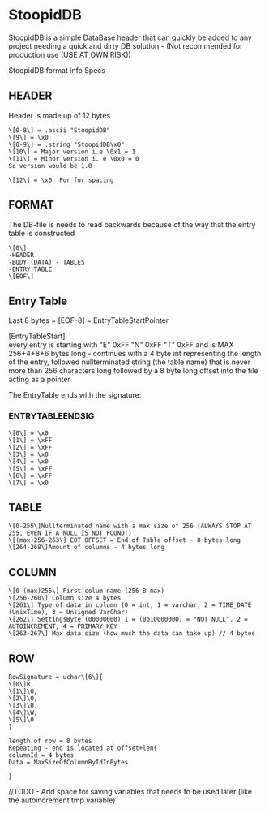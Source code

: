 # StoopidDB

StoopidDB is a simple DataBase header that can quickly be added to any project needing a quick and dirty DB solution - (Not recommended for production use (USE AT OWN RISK))<br>



StoopidDB format info Specs

  
## HEADER
Header is made up of 12 bytes<br>
```
\[0-8\] = .ascii "StoopidDB"
\[9\] = \x0
\[0-9\] = .string "StoopidDB\x0"
\[10\] = Major version i.e \0x1 = 1
\[11\] = Minor version i. e \0x0 = 0
So version would be 1.0

\[12\] = \x0  For for spacing
```

## FORMAT
The DB-file is needs to read backwards because of the way that the entry table is constructed<br>
```
\[0\]
-HEADER
-BODY (DATA) - TABLES
-ENTRY TABLE
\[EOF\]
```

## Entry Table
Last 8 bytes = \[EOF-8\] = EntryTableStartPointer

\[EntryTableStart\]<br>
every entry is starting with "E" 0xFF "N" 0xFF "T" 0xFF and is MAX 256+4+8+6 bytes long - continues with a 4 byte int representing the length of the entry, followed nullterminated string (the table name) that is never more than 256 characters long followed by a 8 byte long offset into the file acting as a pointer

The EntryTable ends with the signature:
### ENTRYTABLEENDSIG
```
\[0\] = \x0
\[1\] = \xFF
\[2\] = \xFF
\[3\] = \x0
\[4\] = \x0
\[5\] = \xFF
\[6\] = \xFF
\[7\] = \x0
```
## TABLE
```
\[0-255\]Nullterminated name with a max size of 256 (ALWAYS STOP AT 255, EVEN IF A NULL IS NOT FOUND!)
\[(max)256-263\] EOT OFFSET = End of Table offset - 8 bytes long
\[264-268\]Amount of columns - 4 bytes long
```

## COLUMN
```
\[0-(max)255\] First colum name (256 B max)
\[256-260\] Column size 4 bytes
\[261\] Type of data in column (0 = int, 1 = varchar, 2 = TIME_DATE (UnixTime), 3 = Unsigned VarChar)
\[262\] SettingsByte (00000000) 1 = (0b10000000) = "NOT NULL", 2 = AUTOINCREMENT, 4 = PRIMARY_KEY
\[263-267\] Max data size (how much the data can take up) // 4 bytes
```

## ROW
```
RowSignature = uchar\[6\]{
\[0\]R,
\[1\]\0,
\[2\]\O,
\[3\]\0,
\[4\]\W,
\[5\]\0
}

length of row = 8 bytes
Repeating - end is located at offset+len{
columnId = 4 bytes
Data = MaxSizeOfColumnByIdInBytes

}
```


//TODO - Add space for saving variables that needs to be used later (like the autoincrement tmp variable)
